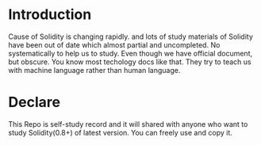 # Introduction

Cause of Solidity is changing rapidly. and lots of study materials of Solidity have been out of date which almost partial and uncompleted. No systematically to help us to study. Even though we have official document, but obscure. You know most techology docs like that. They try to teach us with machine language rather than human language.

# Declare

This Repo is self-study record and it will shared with anyone who want to study Solidity(0.8+) of latest version. You can freely use and copy it.

